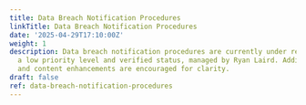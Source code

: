 ```yaml
---
title: Data Breach Notification Procedures
linkTitle: Data Breach Notification Procedures
date: '2025-04-29T17:10:00Z'
weight: 1
description: Data breach notification procedures are currently under review, with
  a low priority level and verified status, managed by Ryan Laird. Additional details
  and content enhancements are encouraged for clarity.
draft: false
ref: data-breach-notification-procedures
---
```


